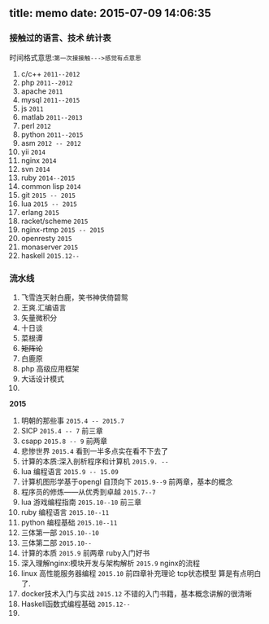 title: memo
date: 2015-07-09 14:06:35
---

### 接触过的语言、技术 统计表 

时间格式意思:`第一次接接触--->感觉有点意思`

1. c/c++ `2011--2012`
1. php   `2011--2012`
6. apache    `2011`
4. mysql     `2011--2015`
5. js   `2011`
3. matlab `2011--2013`
2. perl `2012`
6. python `2011--2015`
1. asm  `2012 -- 2012` 
2. yii  `2014`
3. nginx `2014`
2. svn  `2014`
3. ruby `2014--2015`
2. common lisp `2014`
2. git `2015 -- 2015`
1. lua `2015 -- 2015`
1. erlang `2015`
1. racket/scheme `2015`
2. nginx-rtmp `2015 -- 2015`
3. openresty `2015`
3. monaserver  `2015`
4. haskell `2015.12--`

### 流水线

1. 飞雪连天射白鹿，笑书神侠倚碧鸳
5. 王爽.汇编语言
2. 矢量微积分
3. 十日谈
4. 菜根谭
3. ~~矩阵论~~
3. 白鹿原
2. php 高级应用框架
1. 大话设计模式
6. 

<!-- 3.数据结构 -->
**2015**
1. 明朝的那些事 `2015.4 -- 2015.7`
1. SICP  `2015.4 -- 7` 前三章
1. csapp `2015.8 -- 9` 前两章
2. 悲惨世界 `2015.4` 看到一半多点实在看不下去了
1. 计算的本质:深入剖析程序和计算机 `2015.9. --`
1. lua 编程语言 `2015.9 -- 15.09`
1. 计算机图形学基于opengl 自顶向下  `2015.9--9` 前两章，基本的概念
2. 程序员的修炼——从优秀到卓越 `2015.7--7` 
3. lua 游戏编程指南 `2015.10--10` 前三章
4. ruby 编程语言 `2015.10--11`
4. python 编程基础 `2015.10--11`
5. 三体第一部 `2015.10--10`
6. 三体第二部 `2015.10--`
7. 计算的本质 `2015.9` 前两章 ruby入门好书
8. 深入理解nginx:模块开发与架构解析 `2015.9` nginx的流程
8. linux 高性能服务器编程 `2015.10`  前四章补充理论 tcp状态模型 算是有点明白了.
9. docker技术入门与实战  `2015.12` 不错的入门书籍，基本概念讲解的很清晰
9. Haskell函数式编程基础 `2015.12--`
10. 


